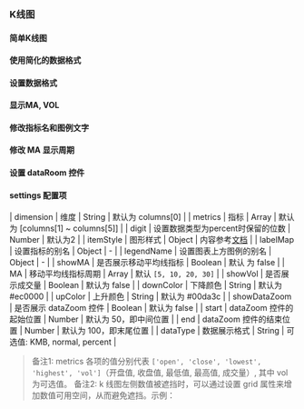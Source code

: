 ### K线图

<!-- TODO: online demo -->

#### 简单K线图

<vuep template="#simple"></vuep>

<script v-pre type="text/x-template" id="simple">
<template>
  <ve-candle :data="chartData" :settings="chartSettings"></ve-candle>
</template>

<script>
  module.exports = {
    created: function () {
      this.chartData = {
        columns: ['日期', 'open', 'close', 'lowest', 'highest', 'vol'],
        rows: [
          { '日期': '2004-01-05', open: 10411.85, close: 10544.07, lowest: 10411.85, highest: 10575.92, vol: 221290000 },
          { '日期': '2004-01-06', open: 10543.85, close: 10538.66, lowest: 10454.37, highest: 10584.07, vol: 191460000 },
          { '日期': '2004-01-07', open: 10535.46, close: 10529.03, lowest: 10432.12, highest: 10587.55, vol: 225490000 },
          { '日期': '2004-01-08', open: 10530.07, close: 10592.44, lowest: 10480.59, highest: 10651.99, vol: 237770000 },
          { '日期': '2004-01-09', open: 10589.25, close: 10458.89, lowest: 10420.52, highest: 10603.48, vol: 223250000 },
          { '日期': '2004-01-12', open: 10461.55, close: 10485.18, lowest: 10389.85, highest: 10543.03, vol: 197960000 },
          { '日期': '2004-01-13', open: 10485.18, close: 10427.18, lowest: 10341.19, highest: 10539.25, vol: 197310000 },
          { '日期': '2004-01-14', open: 10428.67, close: 10538.37, lowest: 10426.89, highest: 10573.85, vol: 186280000 },
          { '日期': '2004-01-15', open: 10534.52, close: 10553.85, lowest: 10454.52, highest: 10639.03, vol: 260090000 },
          { '日期': '2004-01-16', open: 10556.37, close: 10600.51, lowest: 10503.71, highest: 10666.88, vol: 254170000 },
          { '日期': '2004-01-20', open: 10601.42, close: 10528.66, lowest: 10447.92, highest: 10676.96, vol: 224300000 },
          { '日期': '2004-01-21', open: 10522.77, close: 10623.62, lowest: 10453.11, highest: 10665.72, vol: 214920000 },
          { '日期': '2004-01-22', open: 10624.22, close: 10623.18, lowest: 10545.03, highest: 10717.41, vol: 219720000 },
          { '日期': '2004-01-23', open: 10625.25, close: 10568.29, lowest: 10490.14, highest: 10691.77, vol: 234260000 },
          { '日期': '2004-01-26', open: 10568.12, close: 10702.51, lowest: 10510.44, highest: 10725.18, vol: 186170000 },
          { '日期': '2004-01-27', open: 10701.11, close: 10609.92, lowest: 10579.33, highest: 10748.81, vol: 206560000 },
          { '日期': '2004-01-28', open: 10610.07, close: 10468.37, lowest: 10412.44, highest: 10703.25, vol: 247660000 },
          { '日期': '2004-01-29', open: 10467.41, close: 10510.29, lowest: 10369.92, highest: 10611.56, vol: 273970000 },
          { '日期': '2004-01-30', open: 10510.22, close: 10488.07, lowest: 10385.56, highest: 10551.03, vol: 208990000 },
          { '日期': '2004-02-02', open: 10487.78, close: 10499.18, lowest: 10395.55, highest: 10614.44, vol: 224800000 },
          { '日期': '2004-02-03', open: 10499.48, close: 10505.18, lowest: 10414.15, highest: 10571.48, vol: 183810000 },
          { '日期': '2004-02-04', open: 10503.11, close: 10470.74, lowest: 10394.81, highest: 10567.85, vol: 227760000 },
          { '日期': '2004-02-05', open: 10469.33, close: 10495.55, lowest: 10399.92, highest: 10566.37, vol: 187810000 },
          { '日期': '2004-02-06', open: 10494.89, close: 10593.03, lowest: 10433.74, highest: 10634.81, vol: 182880000 },
          { '日期': '2004-02-09', open: 10592.41, close: 10579.03, lowest: 10433.72, highest: 10634.81, vol: 160720000 },
          { '日期': '2004-02-10', open: 10578.74, close: 10613.85, lowest: 10511.18, highest: 10667.03, vol: 160590000 },
          { '日期': '2004-02-11', open: 10605.48, close: 10737.72, lowest: 10561.55, highest: 10779.41, vol: 277850000 },
          { '日期': '2004-02-12', open: 10735.18, close: 10694.07, lowest: 10636.44, highest: 10775.03, vol: 197560000 },
          { '日期': '2004-02-13', open: 10696.22, close: 10627.85, lowest: 10578.66, highest: 10755.47, vol: 208340000 },
          { '日期': '2004-02-17', open: 10628.88, close: 10714.88, lowest: 10628.88, highest: 10762.07, vol: 169730000 },
          { '日期': '2004-02-18', open: 10706.68, close: 10671.99, lowest: 10623.62, highest: 10764.36, vol: 164370000 },
          { '日期': '2004-02-19', open: 10674.59, close: 10664.73, lowest: 10626.44, highest: 10794.95, vol: 219890000 },
          { '日期': '2004-02-20', open: 10666.29, close: 10619.03, lowest: 10559.11, highest: 10722.77, vol: 220560000 },
          { '日期': '2004-02-23', open: 10619.55, close: 10609.62, lowest: 10508.89, highest: 10711.84, vol: 229950000 },
          { '日期': '2004-02-24', open: 10609.55, close: 10566.37, lowest: 10479.33, highest: 10681.41, vol: 225670000 },
          { '日期': '2004-02-25', open: 10566.59, close: 10601.62, lowest: 10509.42, highest: 10660.73, vol: 192420000 },
          { '日期': '2004-02-26', open: 10598.14, close: 10580.14, lowest: 10493.71, highest: 10652.96, vol: 223230000 },
          { '日期': '2004-02-27', open: 10581.55, close: 10583.92, lowest: 10519.03, highest: 10689.55, vol: 200050000 }
        ]
      }
      this.chartSettings = {}
    }
  }
</script>
</script>

#### 使用简化的数据格式

<vuep template="#simple-data"></vuep>

<script v-pre type="text/x-template" id="simple-data">
<template>
  <ve-candle :data="chartData" :settings="chartSettings"></ve-candle>
</template>

<script>
  module.exports = {
    created: function () {
      this.chartData = {
        columns: ['日期', 'open', 'close', 'lowest', 'highest', 'vol'],
        rows: [
          ['2004-01-05', 10411.85, 10544.07, 10411.85, 10575.92, 221290000],
          ['2004-01-06', 10543.85, 10538.66, 10454.37, 10584.07, 191460000],
          ['2004-01-07', 10535.46, 10529.03, 10432, 10587.55, 225490000],
          ['2004-01-08', 10530.07, 10592.44, 10480.59, 10651.99, 237770000],
          ['2004-01-09', 10589.25, 10458.89, 10420.52, 10603.48, 223250000],
          ['2004-01-12', 10461.55, 10485.18, 10389.85, 10543.03, 197960000],
          ['2004-01-13', 10485.18, 10427.18, 10341.19, 10539.25, 197310000],
          ['2004-01-14', 10428.67, 10538.37, 10426.89, 10573.85, 186280000],
          ['2004-01-15', 10534.52, 10553.85, 10454.52, 10639.03, 260090000],
          ['2004-01-16', 10556.37, 10600.51, 10503.7, 10666.88, 254170000],
          ['2004-01-20', 10601.4, 10528.66, 10447.92, 10676.96, 224300000],
          ['2004-01-21', 10522.77, 10623.62, 10453.11, 10665.7, 214920000],
          ['2004-01-22', 10624.22, 10623.18, 10545.03, 10717.4, 219720000],
          ['2004-01-23', 10625.25, 10568.29, 10490.14, 10691.77, 234260000],
          ['2004-01-26', 10568, 10702.51, 10510.44, 10725.18, 186170000],
          ['2004-01-27', 10701.1, 10609.92, 10579.33, 10748.81, 206560000],
          ['2004-01-28', 10610.07, 10468.37, 10412.44, 10703.25, 247660000],
          ['2004-01-29', 10467.41, 10510.29, 10369.92, 10611.56, 273970000],
          ['2004-01-30', 10510.22, 10488.07, 10385.56, 10551.03, 208990000],
          ['2004-02-02', 10487.78, 10499.18, 10395.55, 10614.44, 224800000],
          ['2004-02-03', 10499.48, 10505.18, 10414.15, 10571.48, 183810000],
          ['2004-02-04', 10503.11, 10470.74, 10394.81, 10567.85, 227760000],
          ['2004-02-05', 10469.33, 10495.55, 10399.92, 10566.37, 187810000],
          ['2004-02-06', 10494.89, 10593.03, 10433.7, 10634.81, 182880000],
          ['2004-02-09', 10592, 10579.03, 10433.7, 10634.81, 160720000],
          ['2004-02-10', 10578.74, 10613.85, 10511.18, 10667.03, 160590000],
          ['2004-02-11', 10605.48, 10737.7, 10561.55, 10779.4, 277850000],
          ['2004-02-12', 10735.18, 10694.07, 10636.44, 10775.03, 197560000],
          ['2004-02-13', 10696.22, 10627.85, 10578.66, 10755.47, 208340000],
          ['2004-02-17', 10628.88, 10714.88, 10628.88, 10762.07, 169730000],
          ['2004-02-18', 10706.68, 10671.99, 10623.62, 10764.36, 164370000],
          ['2004-02-19', 10674.59, 10664.73, 10626.44, 10794.95, 219890000],
          ['2004-02-20', 10666.29, 10619.03, 10559.11, 10722.77, 220560000],
          ['2004-02-23', 10619.55, 10609.62, 10508.89, 10711.84, 229950000],
          ['2004-02-24', 10609.55, 10566.37, 10479.33, 10681.4, 225670000],
          ['2004-02-25', 10566.59, 10601.62, 10509.4, 10660.73, 192420000],
          ['2004-02-26', 10598.14, 10580.14, 10493.7, 10652.96, 223230000],
          ['2004-02-27', 10581.55, 10583.92, 10519.03, 10689.55, 200050000]
        ]
      }
      this.chartSettings = {}
    }
  }
</script>
</script>

#### 设置数据格式

<vuep template="#set-dataType"></vuep>

<script v-pre type="text/x-template" id="set-dataType">
<template>
  <ve-candle :data="chartData" :settings="chartSettings"></ve-candle>
</template>

<script>
  module.exports = {
    created: function () {
      this.chartData = {
        columns: ['日期', 'open', 'close', 'lowest', 'highest', 'vol'],
        rows: [
          { '日期': '2004-01-05', open: 10411.85, close: 10544.07, lowest: 10411.85, highest: 10575.92, vol: 221290000 },
          { '日期': '2004-01-06', open: 10543.85, close: 10538.66, lowest: 10454.37, highest: 10584.07, vol: 191460000 },
          { '日期': '2004-01-07', open: 10535.46, close: 10529.03, lowest: 10432.12, highest: 10587.55, vol: 225490000 },
          { '日期': '2004-01-08', open: 10530.07, close: 10592.44, lowest: 10480.59, highest: 10651.99, vol: 237770000 },
          { '日期': '2004-01-09', open: 10589.25, close: 10458.89, lowest: 10420.52, highest: 10603.48, vol: 223250000 },
          { '日期': '2004-01-12', open: 10461.55, close: 10485.18, lowest: 10389.85, highest: 10543.03, vol: 197960000 },
          { '日期': '2004-01-13', open: 10485.18, close: 10427.18, lowest: 10341.19, highest: 10539.25, vol: 197310000 },
          { '日期': '2004-01-14', open: 10428.67, close: 10538.37, lowest: 10426.89, highest: 10573.85, vol: 186280000 },
          { '日期': '2004-01-15', open: 10534.52, close: 10553.85, lowest: 10454.52, highest: 10639.03, vol: 260090000 },
          { '日期': '2004-01-16', open: 10556.37, close: 10600.51, lowest: 10503.71, highest: 10666.88, vol: 254170000 },
          { '日期': '2004-01-20', open: 10601.42, close: 10528.66, lowest: 10447.92, highest: 10676.96, vol: 224300000 },
          { '日期': '2004-01-21', open: 10522.77, close: 10623.62, lowest: 10453.11, highest: 10665.72, vol: 214920000 },
          { '日期': '2004-01-22', open: 10624.22, close: 10623.18, lowest: 10545.03, highest: 10717.41, vol: 219720000 },
          { '日期': '2004-01-23', open: 10625.25, close: 10568.29, lowest: 10490.14, highest: 10691.77, vol: 234260000 },
          { '日期': '2004-01-26', open: 10568.12, close: 10702.51, lowest: 10510.44, highest: 10725.18, vol: 186170000 },
          { '日期': '2004-01-27', open: 10701.11, close: 10609.92, lowest: 10579.33, highest: 10748.81, vol: 206560000 },
          { '日期': '2004-01-28', open: 10610.07, close: 10468.37, lowest: 10412.44, highest: 10703.25, vol: 247660000 },
          { '日期': '2004-01-29', open: 10467.41, close: 10510.29, lowest: 10369.92, highest: 10611.56, vol: 273970000 },
          { '日期': '2004-01-30', open: 10510.22, close: 10488.07, lowest: 10385.56, highest: 10551.03, vol: 208990000 },
          { '日期': '2004-02-02', open: 10487.78, close: 10499.18, lowest: 10395.55, highest: 10614.44, vol: 224800000 },
          { '日期': '2004-02-03', open: 10499.48, close: 10505.18, lowest: 10414.15, highest: 10571.48, vol: 183810000 },
          { '日期': '2004-02-04', open: 10503.11, close: 10470.74, lowest: 10394.81, highest: 10567.85, vol: 227760000 },
          { '日期': '2004-02-05', open: 10469.33, close: 10495.55, lowest: 10399.92, highest: 10566.37, vol: 187810000 },
          { '日期': '2004-02-06', open: 10494.89, close: 10593.03, lowest: 10433.74, highest: 10634.81, vol: 182880000 },
          { '日期': '2004-02-09', open: 10592.41, close: 10579.03, lowest: 10433.72, highest: 10634.81, vol: 160720000 },
          { '日期': '2004-02-10', open: 10578.74, close: 10613.85, lowest: 10511.18, highest: 10667.03, vol: 160590000 },
          { '日期': '2004-02-11', open: 10605.48, close: 10737.72, lowest: 10561.55, highest: 10779.41, vol: 277850000 },
          { '日期': '2004-02-12', open: 10735.18, close: 10694.07, lowest: 10636.44, highest: 10775.03, vol: 197560000 },
          { '日期': '2004-02-13', open: 10696.22, close: 10627.85, lowest: 10578.66, highest: 10755.47, vol: 208340000 },
          { '日期': '2004-02-17', open: 10628.88, close: 10714.88, lowest: 10628.88, highest: 10762.07, vol: 169730000 },
          { '日期': '2004-02-18', open: 10706.68, close: 10671.99, lowest: 10623.62, highest: 10764.36, vol: 164370000 },
          { '日期': '2004-02-19', open: 10674.59, close: 10664.73, lowest: 10626.44, highest: 10794.95, vol: 219890000 },
          { '日期': '2004-02-20', open: 10666.29, close: 10619.03, lowest: 10559.11, highest: 10722.77, vol: 220560000 },
          { '日期': '2004-02-23', open: 10619.55, close: 10609.62, lowest: 10508.89, highest: 10711.84, vol: 229950000 },
          { '日期': '2004-02-24', open: 10609.55, close: 10566.37, lowest: 10479.33, highest: 10681.41, vol: 225670000 },
          { '日期': '2004-02-25', open: 10566.59, close: 10601.62, lowest: 10509.42, highest: 10660.73, vol: 192420000 },
          { '日期': '2004-02-26', open: 10598.14, close: 10580.14, lowest: 10493.71, highest: 10652.96, vol: 223230000 },
          { '日期': '2004-02-27', open: 10581.55, close: 10583.92, lowest: 10519.03, highest: 10689.55, vol: 200050000 }
        ]
      }
      this.chartSettings = {
        dataType: 'KMB'
      }
    }
  }
</script>
</script>

#### 显示MA, VOL

<vuep template="#show-ma-vol"></vuep>

<script v-pre type="text/x-template" id="show-ma-vol">
<template>
  <ve-candle :data="chartData" :settings="chartSettings"></ve-candle>
</template>

<script>
  module.exports = {
    created: function () {
      this.chartData = {
        columns: ['日期', 'open', 'close', 'lowest', 'highest', 'vol'],
        rows: [
          { '日期': '2004-01-05', open: 10411.85, close: 10544.07, lowest: 10411.85, highest: 10575.92, vol: 221290000 },
          { '日期': '2004-01-06', open: 10543.85, close: 10538.66, lowest: 10454.37, highest: 10584.07, vol: 191460000 },
          { '日期': '2004-01-07', open: 10535.46, close: 10529.03, lowest: 10432.12, highest: 10587.55, vol: 225490000 },
          { '日期': '2004-01-08', open: 10530.07, close: 10592.44, lowest: 10480.59, highest: 10651.99, vol: 237770000 },
          { '日期': '2004-01-09', open: 10589.25, close: 10458.89, lowest: 10420.52, highest: 10603.48, vol: 223250000 },
          { '日期': '2004-01-12', open: 10461.55, close: 10485.18, lowest: 10389.85, highest: 10543.03, vol: 197960000 },
          { '日期': '2004-01-13', open: 10485.18, close: 10427.18, lowest: 10341.19, highest: 10539.25, vol: 197310000 },
          { '日期': '2004-01-14', open: 10428.67, close: 10538.37, lowest: 10426.89, highest: 10573.85, vol: 186280000 },
          { '日期': '2004-01-15', open: 10534.52, close: 10553.85, lowest: 10454.52, highest: 10639.03, vol: 260090000 },
          { '日期': '2004-01-16', open: 10556.37, close: 10600.51, lowest: 10503.71, highest: 10666.88, vol: 254170000 },
          { '日期': '2004-01-20', open: 10601.42, close: 10528.66, lowest: 10447.92, highest: 10676.96, vol: 224300000 },
          { '日期': '2004-01-21', open: 10522.77, close: 10623.62, lowest: 10453.11, highest: 10665.72, vol: 214920000 },
          { '日期': '2004-01-22', open: 10624.22, close: 10623.18, lowest: 10545.03, highest: 10717.41, vol: 219720000 },
          { '日期': '2004-01-23', open: 10625.25, close: 10568.29, lowest: 10490.14, highest: 10691.77, vol: 234260000 },
          { '日期': '2004-01-26', open: 10568.12, close: 10702.51, lowest: 10510.44, highest: 10725.18, vol: 186170000 },
          { '日期': '2004-01-27', open: 10701.11, close: 10609.92, lowest: 10579.33, highest: 10748.81, vol: 206560000 },
          { '日期': '2004-01-28', open: 10610.07, close: 10468.37, lowest: 10412.44, highest: 10703.25, vol: 247660000 },
          { '日期': '2004-01-29', open: 10467.41, close: 10510.29, lowest: 10369.92, highest: 10611.56, vol: 273970000 },
          { '日期': '2004-01-30', open: 10510.22, close: 10488.07, lowest: 10385.56, highest: 10551.03, vol: 208990000 },
          { '日期': '2004-02-02', open: 10487.78, close: 10499.18, lowest: 10395.55, highest: 10614.44, vol: 224800000 },
          { '日期': '2004-02-03', open: 10499.48, close: 10505.18, lowest: 10414.15, highest: 10571.48, vol: 183810000 },
          { '日期': '2004-02-04', open: 10503.11, close: 10470.74, lowest: 10394.81, highest: 10567.85, vol: 227760000 },
          { '日期': '2004-02-05', open: 10469.33, close: 10495.55, lowest: 10399.92, highest: 10566.37, vol: 187810000 },
          { '日期': '2004-02-06', open: 10494.89, close: 10593.03, lowest: 10433.74, highest: 10634.81, vol: 182880000 },
          { '日期': '2004-02-09', open: 10592.41, close: 10579.03, lowest: 10433.72, highest: 10634.81, vol: 160720000 },
          { '日期': '2004-02-10', open: 10578.74, close: 10613.85, lowest: 10511.18, highest: 10667.03, vol: 160590000 },
          { '日期': '2004-02-11', open: 10605.48, close: 10737.72, lowest: 10561.55, highest: 10779.41, vol: 277850000 },
          { '日期': '2004-02-12', open: 10735.18, close: 10694.07, lowest: 10636.44, highest: 10775.03, vol: 197560000 },
          { '日期': '2004-02-13', open: 10696.22, close: 10627.85, lowest: 10578.66, highest: 10755.47, vol: 208340000 },
          { '日期': '2004-02-17', open: 10628.88, close: 10714.88, lowest: 10628.88, highest: 10762.07, vol: 169730000 },
          { '日期': '2004-02-18', open: 10706.68, close: 10671.99, lowest: 10623.62, highest: 10764.36, vol: 164370000 },
          { '日期': '2004-02-19', open: 10674.59, close: 10664.73, lowest: 10626.44, highest: 10794.95, vol: 219890000 },
          { '日期': '2004-02-20', open: 10666.29, close: 10619.03, lowest: 10559.11, highest: 10722.77, vol: 220560000 },
          { '日期': '2004-02-23', open: 10619.55, close: 10609.62, lowest: 10508.89, highest: 10711.84, vol: 229950000 },
          { '日期': '2004-02-24', open: 10609.55, close: 10566.37, lowest: 10479.33, highest: 10681.41, vol: 225670000 },
          { '日期': '2004-02-25', open: 10566.59, close: 10601.62, lowest: 10509.42, highest: 10660.73, vol: 192420000 },
          { '日期': '2004-02-26', open: 10598.14, close: 10580.14, lowest: 10493.71, highest: 10652.96, vol: 223230000 },
          { '日期': '2004-02-27', open: 10581.55, close: 10583.92, lowest: 10519.03, highest: 10689.55, vol: 200050000 }
        ]
      }
      this.chartSettings = {
        showMA: true,
        showVOL: true
      }
    }
  }
</script>
</script>

#### 修改指标名和图例文字

<vuep template="#set-label-legend"></vuep>

<script v-pre type="text/x-template" id="set-label-legend">
<template>
  <ve-candle :data="chartData" :settings="chartSettings"></ve-candle>
</template>

<script>
  module.exports = {
    created: function () {
      this.chartData = {
        columns: ['日期', 'open', 'close', 'lowest', 'highest', 'vol'],
        rows: [
          { '日期': '2004-01-05', open: 10411.85, close: 10544.07, lowest: 10411.85, highest: 10575.92, vol: 221290000 },
          { '日期': '2004-01-06', open: 10543.85, close: 10538.66, lowest: 10454.37, highest: 10584.07, vol: 191460000 },
          { '日期': '2004-01-07', open: 10535.46, close: 10529.03, lowest: 10432.12, highest: 10587.55, vol: 225490000 },
          { '日期': '2004-01-08', open: 10530.07, close: 10592.44, lowest: 10480.59, highest: 10651.99, vol: 237770000 },
          { '日期': '2004-01-09', open: 10589.25, close: 10458.89, lowest: 10420.52, highest: 10603.48, vol: 223250000 },
          { '日期': '2004-01-12', open: 10461.55, close: 10485.18, lowest: 10389.85, highest: 10543.03, vol: 197960000 },
          { '日期': '2004-01-13', open: 10485.18, close: 10427.18, lowest: 10341.19, highest: 10539.25, vol: 197310000 },
          { '日期': '2004-01-14', open: 10428.67, close: 10538.37, lowest: 10426.89, highest: 10573.85, vol: 186280000 },
          { '日期': '2004-01-15', open: 10534.52, close: 10553.85, lowest: 10454.52, highest: 10639.03, vol: 260090000 },
          { '日期': '2004-01-16', open: 10556.37, close: 10600.51, lowest: 10503.71, highest: 10666.88, vol: 254170000 },
          { '日期': '2004-01-20', open: 10601.42, close: 10528.66, lowest: 10447.92, highest: 10676.96, vol: 224300000 },
          { '日期': '2004-01-21', open: 10522.77, close: 10623.62, lowest: 10453.11, highest: 10665.72, vol: 214920000 },
          { '日期': '2004-01-22', open: 10624.22, close: 10623.18, lowest: 10545.03, highest: 10717.41, vol: 219720000 },
          { '日期': '2004-01-23', open: 10625.25, close: 10568.29, lowest: 10490.14, highest: 10691.77, vol: 234260000 },
          { '日期': '2004-01-26', open: 10568.12, close: 10702.51, lowest: 10510.44, highest: 10725.18, vol: 186170000 },
          { '日期': '2004-01-27', open: 10701.11, close: 10609.92, lowest: 10579.33, highest: 10748.81, vol: 206560000 },
          { '日期': '2004-01-28', open: 10610.07, close: 10468.37, lowest: 10412.44, highest: 10703.25, vol: 247660000 },
          { '日期': '2004-01-29', open: 10467.41, close: 10510.29, lowest: 10369.92, highest: 10611.56, vol: 273970000 },
          { '日期': '2004-01-30', open: 10510.22, close: 10488.07, lowest: 10385.56, highest: 10551.03, vol: 208990000 },
          { '日期': '2004-02-02', open: 10487.78, close: 10499.18, lowest: 10395.55, highest: 10614.44, vol: 224800000 },
          { '日期': '2004-02-03', open: 10499.48, close: 10505.18, lowest: 10414.15, highest: 10571.48, vol: 183810000 },
          { '日期': '2004-02-04', open: 10503.11, close: 10470.74, lowest: 10394.81, highest: 10567.85, vol: 227760000 },
          { '日期': '2004-02-05', open: 10469.33, close: 10495.55, lowest: 10399.92, highest: 10566.37, vol: 187810000 },
          { '日期': '2004-02-06', open: 10494.89, close: 10593.03, lowest: 10433.74, highest: 10634.81, vol: 182880000 },
          { '日期': '2004-02-09', open: 10592.41, close: 10579.03, lowest: 10433.72, highest: 10634.81, vol: 160720000 },
          { '日期': '2004-02-10', open: 10578.74, close: 10613.85, lowest: 10511.18, highest: 10667.03, vol: 160590000 },
          { '日期': '2004-02-11', open: 10605.48, close: 10737.72, lowest: 10561.55, highest: 10779.41, vol: 277850000 },
          { '日期': '2004-02-12', open: 10735.18, close: 10694.07, lowest: 10636.44, highest: 10775.03, vol: 197560000 },
          { '日期': '2004-02-13', open: 10696.22, close: 10627.85, lowest: 10578.66, highest: 10755.47, vol: 208340000 },
          { '日期': '2004-02-17', open: 10628.88, close: 10714.88, lowest: 10628.88, highest: 10762.07, vol: 169730000 },
          { '日期': '2004-02-18', open: 10706.68, close: 10671.99, lowest: 10623.62, highest: 10764.36, vol: 164370000 },
          { '日期': '2004-02-19', open: 10674.59, close: 10664.73, lowest: 10626.44, highest: 10794.95, vol: 219890000 },
          { '日期': '2004-02-20', open: 10666.29, close: 10619.03, lowest: 10559.11, highest: 10722.77, vol: 220560000 },
          { '日期': '2004-02-23', open: 10619.55, close: 10609.62, lowest: 10508.89, highest: 10711.84, vol: 229950000 },
          { '日期': '2004-02-24', open: 10609.55, close: 10566.37, lowest: 10479.33, highest: 10681.41, vol: 225670000 },
          { '日期': '2004-02-25', open: 10566.59, close: 10601.62, lowest: 10509.42, highest: 10660.73, vol: 192420000 },
          { '日期': '2004-02-26', open: 10598.14, close: 10580.14, lowest: 10493.71, highest: 10652.96, vol: 223230000 },
          { '日期': '2004-02-27', open: 10581.55, close: 10583.92, lowest: 10519.03, highest: 10689.55, vol: 200050000 }
        ]
      }
      this.chartSettings = {
        showMA: true,
        showVOL: true,
        labelMap: {
          MA5: 'ma5'
        },
        legendName: {
          '日K': 'day k'
        }
      }
    }
  }
</script>
</script>

#### 修改 MA 显示周期

<vuep template="#set-ma-list"></vuep>

<script v-pre type="text/x-template" id="set-ma-list">
<template>
  <ve-candle :data="chartData" :settings="chartSettings"></ve-candle>
</template>

<script>
  module.exports = {
    created: function () {
      this.chartData = {
        columns: ['日期', 'open', 'close', 'lowest', 'highest', 'vol'],
        rows: [
          { '日期': '2004-01-05', open: 10411.85, close: 10544.07, lowest: 10411.85, highest: 10575.92, vol: 221290000 },
          { '日期': '2004-01-06', open: 10543.85, close: 10538.66, lowest: 10454.37, highest: 10584.07, vol: 191460000 },
          { '日期': '2004-01-07', open: 10535.46, close: 10529.03, lowest: 10432.12, highest: 10587.55, vol: 225490000 },
          { '日期': '2004-01-08', open: 10530.07, close: 10592.44, lowest: 10480.59, highest: 10651.99, vol: 237770000 },
          { '日期': '2004-01-09', open: 10589.25, close: 10458.89, lowest: 10420.52, highest: 10603.48, vol: 223250000 },
          { '日期': '2004-01-12', open: 10461.55, close: 10485.18, lowest: 10389.85, highest: 10543.03, vol: 197960000 },
          { '日期': '2004-01-13', open: 10485.18, close: 10427.18, lowest: 10341.19, highest: 10539.25, vol: 197310000 },
          { '日期': '2004-01-14', open: 10428.67, close: 10538.37, lowest: 10426.89, highest: 10573.85, vol: 186280000 },
          { '日期': '2004-01-15', open: 10534.52, close: 10553.85, lowest: 10454.52, highest: 10639.03, vol: 260090000 },
          { '日期': '2004-01-16', open: 10556.37, close: 10600.51, lowest: 10503.71, highest: 10666.88, vol: 254170000 },
          { '日期': '2004-01-20', open: 10601.42, close: 10528.66, lowest: 10447.92, highest: 10676.96, vol: 224300000 },
          { '日期': '2004-01-21', open: 10522.77, close: 10623.62, lowest: 10453.11, highest: 10665.72, vol: 214920000 },
          { '日期': '2004-01-22', open: 10624.22, close: 10623.18, lowest: 10545.03, highest: 10717.41, vol: 219720000 },
          { '日期': '2004-01-23', open: 10625.25, close: 10568.29, lowest: 10490.14, highest: 10691.77, vol: 234260000 },
          { '日期': '2004-01-26', open: 10568.12, close: 10702.51, lowest: 10510.44, highest: 10725.18, vol: 186170000 },
          { '日期': '2004-01-27', open: 10701.11, close: 10609.92, lowest: 10579.33, highest: 10748.81, vol: 206560000 },
          { '日期': '2004-01-28', open: 10610.07, close: 10468.37, lowest: 10412.44, highest: 10703.25, vol: 247660000 },
          { '日期': '2004-01-29', open: 10467.41, close: 10510.29, lowest: 10369.92, highest: 10611.56, vol: 273970000 },
          { '日期': '2004-01-30', open: 10510.22, close: 10488.07, lowest: 10385.56, highest: 10551.03, vol: 208990000 },
          { '日期': '2004-02-02', open: 10487.78, close: 10499.18, lowest: 10395.55, highest: 10614.44, vol: 224800000 },
          { '日期': '2004-02-03', open: 10499.48, close: 10505.18, lowest: 10414.15, highest: 10571.48, vol: 183810000 },
          { '日期': '2004-02-04', open: 10503.11, close: 10470.74, lowest: 10394.81, highest: 10567.85, vol: 227760000 },
          { '日期': '2004-02-05', open: 10469.33, close: 10495.55, lowest: 10399.92, highest: 10566.37, vol: 187810000 },
          { '日期': '2004-02-06', open: 10494.89, close: 10593.03, lowest: 10433.74, highest: 10634.81, vol: 182880000 },
          { '日期': '2004-02-09', open: 10592.41, close: 10579.03, lowest: 10433.72, highest: 10634.81, vol: 160720000 },
          { '日期': '2004-02-10', open: 10578.74, close: 10613.85, lowest: 10511.18, highest: 10667.03, vol: 160590000 },
          { '日期': '2004-02-11', open: 10605.48, close: 10737.72, lowest: 10561.55, highest: 10779.41, vol: 277850000 },
          { '日期': '2004-02-12', open: 10735.18, close: 10694.07, lowest: 10636.44, highest: 10775.03, vol: 197560000 },
          { '日期': '2004-02-13', open: 10696.22, close: 10627.85, lowest: 10578.66, highest: 10755.47, vol: 208340000 },
          { '日期': '2004-02-17', open: 10628.88, close: 10714.88, lowest: 10628.88, highest: 10762.07, vol: 169730000 },
          { '日期': '2004-02-18', open: 10706.68, close: 10671.99, lowest: 10623.62, highest: 10764.36, vol: 164370000 },
          { '日期': '2004-02-19', open: 10674.59, close: 10664.73, lowest: 10626.44, highest: 10794.95, vol: 219890000 },
          { '日期': '2004-02-20', open: 10666.29, close: 10619.03, lowest: 10559.11, highest: 10722.77, vol: 220560000 },
          { '日期': '2004-02-23', open: 10619.55, close: 10609.62, lowest: 10508.89, highest: 10711.84, vol: 229950000 },
          { '日期': '2004-02-24', open: 10609.55, close: 10566.37, lowest: 10479.33, highest: 10681.41, vol: 225670000 },
          { '日期': '2004-02-25', open: 10566.59, close: 10601.62, lowest: 10509.42, highest: 10660.73, vol: 192420000 },
          { '日期': '2004-02-26', open: 10598.14, close: 10580.14, lowest: 10493.71, highest: 10652.96, vol: 223230000 },
          { '日期': '2004-02-27', open: 10581.55, close: 10583.92, lowest: 10519.03, highest: 10689.55, vol: 200050000 }
        ]
      }
      this.chartSettings = {
        showMA: true,
        MA: [1, 2, 3, 4]
      }
    }
  }
</script>
</script>

#### 设置 dataRoom 控件

<vuep template="#set-dataZoom"></vuep>

<script v-pre type="text/x-template" id="set-dataZoom">
<template>
  <ve-candle :data="chartData" :settings="chartSettings"></ve-candle>
</template>

<script>
  module.exports = {
    created: function () {
      this.chartData = {
        columns: ['日期', 'open', 'close', 'lowest', 'highest', 'vol'],
        rows: [
          { '日期': '2004-01-05', open: 10411.85, close: 10544.07, lowest: 10411.85, highest: 10575.92, vol: 221290000 },
          { '日期': '2004-01-06', open: 10543.85, close: 10538.66, lowest: 10454.37, highest: 10584.07, vol: 191460000 },
          { '日期': '2004-01-07', open: 10535.46, close: 10529.03, lowest: 10432.12, highest: 10587.55, vol: 225490000 },
          { '日期': '2004-01-08', open: 10530.07, close: 10592.44, lowest: 10480.59, highest: 10651.99, vol: 237770000 },
          { '日期': '2004-01-09', open: 10589.25, close: 10458.89, lowest: 10420.52, highest: 10603.48, vol: 223250000 },
          { '日期': '2004-01-12', open: 10461.55, close: 10485.18, lowest: 10389.85, highest: 10543.03, vol: 197960000 },
          { '日期': '2004-01-13', open: 10485.18, close: 10427.18, lowest: 10341.19, highest: 10539.25, vol: 197310000 },
          { '日期': '2004-01-14', open: 10428.67, close: 10538.37, lowest: 10426.89, highest: 10573.85, vol: 186280000 },
          { '日期': '2004-01-15', open: 10534.52, close: 10553.85, lowest: 10454.52, highest: 10639.03, vol: 260090000 },
          { '日期': '2004-01-16', open: 10556.37, close: 10600.51, lowest: 10503.71, highest: 10666.88, vol: 254170000 },
          { '日期': '2004-01-20', open: 10601.42, close: 10528.66, lowest: 10447.92, highest: 10676.96, vol: 224300000 },
          { '日期': '2004-01-21', open: 10522.77, close: 10623.62, lowest: 10453.11, highest: 10665.72, vol: 214920000 },
          { '日期': '2004-01-22', open: 10624.22, close: 10623.18, lowest: 10545.03, highest: 10717.41, vol: 219720000 },
          { '日期': '2004-01-23', open: 10625.25, close: 10568.29, lowest: 10490.14, highest: 10691.77, vol: 234260000 },
          { '日期': '2004-01-26', open: 10568.12, close: 10702.51, lowest: 10510.44, highest: 10725.18, vol: 186170000 },
          { '日期': '2004-01-27', open: 10701.11, close: 10609.92, lowest: 10579.33, highest: 10748.81, vol: 206560000 },
          { '日期': '2004-01-28', open: 10610.07, close: 10468.37, lowest: 10412.44, highest: 10703.25, vol: 247660000 },
          { '日期': '2004-01-29', open: 10467.41, close: 10510.29, lowest: 10369.92, highest: 10611.56, vol: 273970000 },
          { '日期': '2004-01-30', open: 10510.22, close: 10488.07, lowest: 10385.56, highest: 10551.03, vol: 208990000 },
          { '日期': '2004-02-02', open: 10487.78, close: 10499.18, lowest: 10395.55, highest: 10614.44, vol: 224800000 },
          { '日期': '2004-02-03', open: 10499.48, close: 10505.18, lowest: 10414.15, highest: 10571.48, vol: 183810000 },
          { '日期': '2004-02-04', open: 10503.11, close: 10470.74, lowest: 10394.81, highest: 10567.85, vol: 227760000 },
          { '日期': '2004-02-05', open: 10469.33, close: 10495.55, lowest: 10399.92, highest: 10566.37, vol: 187810000 },
          { '日期': '2004-02-06', open: 10494.89, close: 10593.03, lowest: 10433.74, highest: 10634.81, vol: 182880000 },
          { '日期': '2004-02-09', open: 10592.41, close: 10579.03, lowest: 10433.72, highest: 10634.81, vol: 160720000 },
          { '日期': '2004-02-10', open: 10578.74, close: 10613.85, lowest: 10511.18, highest: 10667.03, vol: 160590000 },
          { '日期': '2004-02-11', open: 10605.48, close: 10737.72, lowest: 10561.55, highest: 10779.41, vol: 277850000 },
          { '日期': '2004-02-12', open: 10735.18, close: 10694.07, lowest: 10636.44, highest: 10775.03, vol: 197560000 },
          { '日期': '2004-02-13', open: 10696.22, close: 10627.85, lowest: 10578.66, highest: 10755.47, vol: 208340000 },
          { '日期': '2004-02-17', open: 10628.88, close: 10714.88, lowest: 10628.88, highest: 10762.07, vol: 169730000 },
          { '日期': '2004-02-18', open: 10706.68, close: 10671.99, lowest: 10623.62, highest: 10764.36, vol: 164370000 },
          { '日期': '2004-02-19', open: 10674.59, close: 10664.73, lowest: 10626.44, highest: 10794.95, vol: 219890000 },
          { '日期': '2004-02-20', open: 10666.29, close: 10619.03, lowest: 10559.11, highest: 10722.77, vol: 220560000 },
          { '日期': '2004-02-23', open: 10619.55, close: 10609.62, lowest: 10508.89, highest: 10711.84, vol: 229950000 },
          { '日期': '2004-02-24', open: 10609.55, close: 10566.37, lowest: 10479.33, highest: 10681.41, vol: 225670000 },
          { '日期': '2004-02-25', open: 10566.59, close: 10601.62, lowest: 10509.42, highest: 10660.73, vol: 192420000 },
          { '日期': '2004-02-26', open: 10598.14, close: 10580.14, lowest: 10493.71, highest: 10652.96, vol: 223230000 },
          { '日期': '2004-02-27', open: 10581.55, close: 10583.92, lowest: 10519.03, highest: 10689.55, vol: 200050000 }
        ]
      }
      this.chartSettings = {
        showDataZoom: true,
        start: 20,
        end: 100
      }
    }
  }
</script>
</script>

#### settings 配置项

| dimension | 维度 | String | 默认为 columns[0] |
| metrics | 指标 | Array | 默认为 [columns[1] ~ columns[5]] |
| digit | 设置数据类型为percent时保留的位数 | Number | 默认为2 |
| itemStyle | 图形样式 | Object | 内容参考[文档](http://echarts.baidu.com/option.html#series-candlestick.itemStyle) |
| labelMap | 设置指标的别名 | Object | - |
| legendName | 设置图表上方图例的别名 | Object | - |
| showMA | 是否展示移动平均线指标 | Boolean | 默认 为 false |
| MA | 移动平均线指标周期 |  Array | 默认 `[5, 10, 20, 30]` |
| showVol | 是否展示成交量 | Boolean |  默认为 false |
| downColor | 下降颜色 | String | 默认为 #ec0000 |
| upColor | 上升颜色 | String | 默认为 #00da3c |
| showDataZoom | 是否展示 dataZoom 控件 | Boolean | 默认为 false |
| start | dataZoom 控件的起始位置 | Number | 默认为 50，即中间位置 |
| end | dataZoom 控件的结束位置 | Number | 默认为 100，即末尾位置 |
| dataType | 数据展示格式 | String | 可选值: KMB, normal, percent |

> 备注1: metrics 各项的值分别代表 `['open', 'close', 'lowest', 'highest', 'vol']`（开盘值, 收盘值, 最低值, 最高值, 成交量）, 其中 vol 为可选值。
> 备注2: k 线图左侧数值被遮挡时，可以通过设置 grid 属性来增加数值可用空间，从而避免遮挡。示例： <!-- TODO: add demo -->
